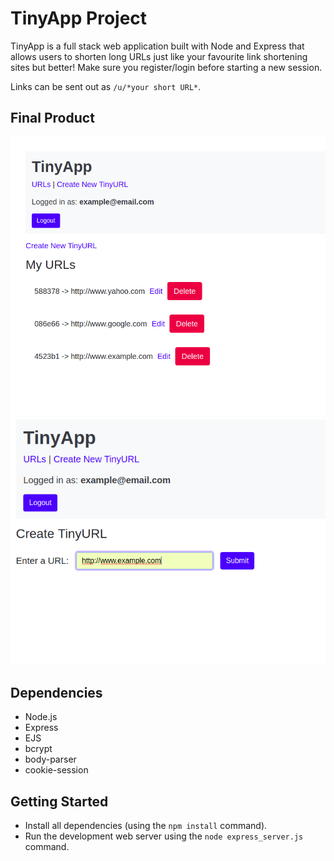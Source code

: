 # TinyApp Project

TinyApp is a full stack web application built with Node and Express that allows users to shorten long URLs just like your favourite link shortening sites but better! Make sure you register/login before starting a new session.

Links can be sent out as `/u/*your short URL*`.

## Final Product
!["Screenshot of URLs page"](https://github.com/amilford87/tiny-app-project/blob/master/tinyapp-mainpage.png?raw=true)
!["Screenshot of shortURL page"](https://github.com/amilford87/tiny-app-project/blob/master/tinyapp-link-page.png?raw=true)


## Dependencies

- Node.js
- Express
- EJS
- bcrypt
- body-parser
- cookie-session

## Getting Started

- Install all dependencies (using the `npm install` command).
- Run the development web server using the `node express_server.js` command.